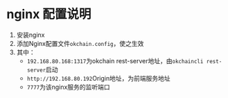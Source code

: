 # nginx 配置说明

1. 安装nginx
2. 添加Nginx配置文件`okchain.config`，使之生效
3. 其中：
    * `192.168.80.168:1317`为okchain rest-server地址，由`okchaincli rest-server`启动
    * `http://192.168.80.192`Origin地址，为前端服务地址
    * `7777`为该nginx服务的监听端口